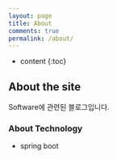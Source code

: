 ```yaml
---
layout: page
title: About
comments: true
permalink: /about/
---
```


* content
{:toc}

## About the site
Software에 관련된 블로그입니다.  

### About Technology
* spring boot


